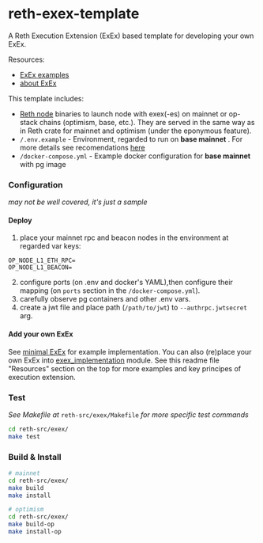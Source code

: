 # reth-exex-template
A Reth Execution Extension (ExEx) based template for developing your own ExEx.

Resources:
- [ExEx examples](https://github.com/paradigmxyz/reth-exex-examples)
- [about ExEx](https://www.paradigm.xyz/2024/05/reth-exex)

This template includes:

- [Reth node](https://github.com/paradigmxyz/reth) binaries to launch node with exex(-es) on mainnet or op-stack chains (optimism, base, etc.). They are served in the same way as in Reth crate
for mainnet and optimism (under the eponymous feature).
- `/.env.example` - Environment, regarded to run on **base mainnet** . For more details see recomendations [here](https://github.com/base-org/node/blob/main/.env.mainnet)
- `/docker-compose.yml` - Example docker configuration for **base mainnet** with pg image

### Configuration
*may not be well covered, it's just a sample*

#### Deploy
1. place your mainnet rpc and beacon nodes in the environment at regarded var keys:
```
OP_NODE_L1_ETH_RPC=
OP_NODE_L1_BEACON=
```
2. configure ports (on .env and docker's YAML),then configure their mapping (on `ports` section in the `/docker-compose.yml`).
3. carefully observe pg containers and other .env vars.
4. create a jwt file and place path (`/path/to/jwt`) to `--authrpc.jwtsecret` arg.

#### Add your own ExEx
See [minimal ExEx](reth-src/exex/bin/reth/src/exex_implementation/minimal.rs) for example implementation. You can also (re)place your own ExEx into [exex_implementation](reth-src/exex/bin/reth/src/exex_implementation) module.
See this readme file "Resources" section on the top for more examples and key principes of execution extension.

### Test
*See Makefile at* `reth-src/exex/Makefile` *for more specific test commands*
```sh
cd reth-src/exex/
make test
```

### Build & Install
```sh
# mainnet
cd reth-src/exex/
make build
make install

# optimism
cd reth-src/exex/
make build-op
make install-op
```
